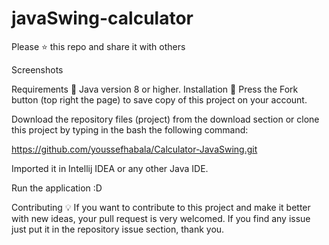 # javaSwing-calculator

Please ⭐️ this repo and share it with others

Screenshots


Requirements 🔧
Java version 8 or higher.
Installation 🔌
Press the Fork button (top right the page) to save copy of this project on your account.

Download the repository files (project) from the download section or clone this project by typing in the bash the following command:

https://github.com/youssefhabala/Calculator-JavaSwing.git

Imported it in Intellij IDEA or any other Java IDE.

Run the application :D

Contributing 💡
If you want to contribute to this project and make it better with new ideas, your pull request is very welcomed. If you find any issue just put it in the repository issue section, thank you.
